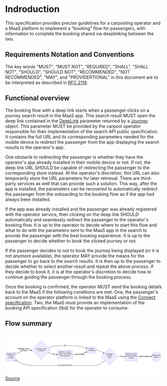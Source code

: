 # Indroduction

This specification provides precise guidelines for a carpooling operator and a MaaS platform to implement a "booking" flow for passengers, with information to complete the booking shared via deeplinking between the two.

## Requirements Notation and Conventions

The key words "MUST", "MUST NOT", "REQUIRED", "SHALL", "SHALL NOT", "SHOULD", "SHOULD NOT", "RECOMMENDED", "NOT RECOMMENDED", "MAY", and "PROVIDERTIONAL" in this document are to be interpreted as described in [RFC 2119](http://tools.ietf.org/html/rfc2119).

## Functional overview

The booking flow with a deep link starts when a passenger clicks on a journey search result in the MaaS app. This search result MUST open the deep link contained in the [DeepLink](https://github.com/fabmob/standard-covoiturage/pull/2/files#diff-c722233128f788ea06650bffef56e418732898441b4e2199997c40e9070e3345R321-R322) parameter returned by a [Journey](https://github.com/fabmob/standard-covoiturage/pull/2/files#diff-c722233128f788ea06650bffef56e418732898441b4e2199997c40e9070e3345R220) object. This parameter MUST be provided by the carpool operator responsible for their implementation of the search API public specification. It contains the full URL and its corresponding parameters needed for the mobile device to redirect the passenger from the app displaying the search results to the operator's app.

One obstacle to redirecting the passenger is whether they have the operator's app already installed in their mobile device or not. If not, the deep link URL SHOULD be capable of redirecting the passenger to the corresponding store instead. At the operator's discretion, this URL can also temporarily store the URL parameters for later retrieval. There are third-party services as well that can provide such a solution. This way, after the app is installed, the parameters can be recovered to automatically redirect the passenger from the onboarding to the booking flow as if the app had always been installed.

If the app was already installed and the passenger was already registered with the operator service, then clicking on the deep link SHOULD automatically and seamlessly redirect the passenger to the operator's booking flow. It is up to the operator to decide where to start this flow and what to do with the parameters sent to the MaaS app in the search to provide the passenger with the best booking experience. It is up to the passenger to decide whether to book the clicked journey or not.

If the passenger decides to not to book the journey being displayed (or it is not anymore available), the operator MAY provide the means for the passenger to go back to the search results. It is then up to the passenger to decide whether to select another result and repeat the above process. If they decide to book it, it is at the operator's discretion to decide how to continue guiding the passenger through the booking process. 

Once the booking is confirmed, the operator MUST send the booking details back to the MaaS if the following conditions are met. One, the passenger's account on the operator platform is linked to the MaaS using the [Connect specification](https://github.com/klaxit/open-carpooling-service-specification/blob/master/connect-specification.md). Two, the MaaS must provide an implementation of the booking API specification (tbd) for the operator to consume.

## Flow summary

<img src="booking-flow.png"
     alt="Booking Flow"
     style="width: 800px" />
[Source](https://mermaid-js.github.io/mermaid-live-editor/edit#pako:eNpdkUtvwjAQhP_KyieQQL1HFRUoUFX0JThVmMMSL2Dh2JbttEIJ_712HhVqTlY8-83MumaFEcQydlTmpzijC_C64RriN9_l0luFVwhO2seDmznylQo-HY2GN8TtHqbTWfOJ3pM-kYNCyeIyCDp5A4v6xYOx5DAYB2gtRMHDTGofUCkST7fOcNHCvsg3kN__eTcNrHecbUhIR0WAYMBHFCWf0ZbQFWew6LCkQK51R0dgoz-5bxJjzvYdb93y5jHBn3n0GnqmwVQVBAWUyvdDeRqCZf3XMukOxlxIDBNDg2WfdwIHLC4pZ7-yBuZ3CuhKrnYfw1IiWPiBK_VpiNAamG7VHWDVARY9P9008Dwa_X-rLuB4zDWbsJJciVLEZ64ThbNwppI4y-JR0BFjRM64vkVpZQUGWgoZY7HsiMrThGEVzPaqC5YFV9EgyiWe4tJ71e0XgNzGkA)